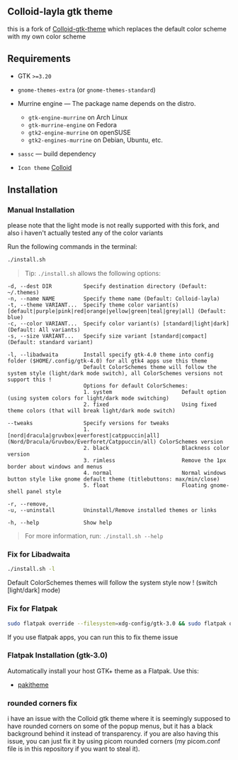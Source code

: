 ## Colloid-layla gtk theme

this is a fork of [Colloid-gtk-theme](https://github.com/vinceliuice/Colloid-gtk-theme) which replaces the default color scheme with my own color scheme

## Requirements

- GTK `>=3.20`
- `gnome-themes-extra` (or `gnome-themes-standard`)
- Murrine engine — The package name depends on the distro.
  - `gtk-engine-murrine` on Arch Linux
  - `gtk-murrine-engine` on Fedora
  - `gtk2-engine-murrine` on openSUSE
  - `gtk2-engines-murrine` on Debian, Ubuntu, etc.
- `sassc` — build dependency

- `Icon theme` [Colloid](https://github.com/vinceliuice/Colloid-icon-theme)

## Installation

### Manual Installation

please note that the light mode is not really supported with this fork, and also i haven't actually tested any of the color variants

Run the following commands in the terminal:

```sh
./install.sh
```

> Tip: `./install.sh` allows the following options:

```
-d, --dest DIR          Specify destination directory (Default: ~/.themes)
-n, --name NAME         Specify theme name (Default: Colloid-layla)
-t, --theme VARIANT...  Specify theme color variant(s) [default|purple|pink|red|orange|yellow|green|teal|grey|all] (Default: blue)
-c, --color VARIANT...  Specify color variant(s) [standard|light|dark] (Default: All variants)
-s, --size VARIANT...   Specify size variant [standard|compact] (Default: standard variant)

-l, --libadwaita        Install specify gtk-4.0 theme into config folder ($HOME/.config/gtk-4.0) for all gtk4 apps use this theme
                        Default ColorSchemes theme will follow the system style (light/dark mode switch), all ColorSchemes versions not support this !
                        Options for default ColorSchemes:
                        1. system                      Default option (using system colors for light/dark mode switching)
                        2. fixed                       Using fixed theme colors (that will break light/dark mode switch)

--tweaks                Specify versions for tweaks
                        1. [nord|dracula|gruvbox|everforest|catppuccin|all]  (Nord/Dracula/Gruvbox/Everforet/Catppuccin/all) ColorSchemes version
                        2. black                       Blackness color version
                        3. rimless                     Remove the 1px border about windows and menus
                        4. normal                      Normal windows button style like gnome default theme (titlebuttons: max/min/close)
                        5. float                       Floating gnome-shell panel style

-r, --remove,
-u, --uninstall         Uninstall/Remove installed themes or links

-h, --help              Show help
```

> For more information, run: `./install.sh --help`

### Fix for Libadwaita

```sh
./install.sh -l
```

Default ColorSchemes themes will follow the system style now ! (switch [light/dark] mode)

### Fix for Flatpak

```sh
sudo flatpak override --filesystem=xdg-config/gtk-3.0 && sudo flatpak override --filesystem=xdg-config/gtk-4.0
```

If you use flatpak apps, you can run this to fix theme issue

### Flatpak Installation (gtk-3.0)

Automatically install your host GTK+ theme as a Flatpak. Use this:

- [pakitheme](https://github.com/refi64/pakitheme)

### rounded corners fix

i have an issue with the Colloid gtk theme where it is seemingly supposed to have rounded corners on some of the popup menus, but it has a black background behind it instead of transparency. if you are also having this issue, you can just fix it by using picom rounded corners (my picom.conf file is in this repository if you want to steal it).
